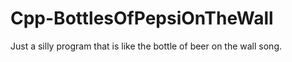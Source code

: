 # Cpp-BottlesOfPepsiOnTheWall
Just a silly program that is like the bottle of beer on the wall song.
